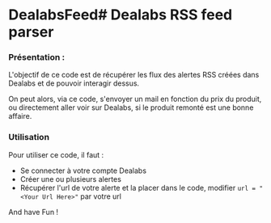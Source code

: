 # DealabsFeed# Dealabs RSS feed parser

### Présentation :

L'objectif de ce code est de récupérer les flux des alertes RSS créées dans Dealabs et de pouvoir interagir dessus.

On peut alors, via ce code, s'envoyer un mail en fonction du prix du produit, ou directement aller voir sur Dealabs, si le produit remonté est une bonne affaire.

### Utilisation

Pour utiliser ce code, il faut :
- Se connecter à votre compte Dealabs
- Créer une ou plusieurs alertes
- Récupérer l'url de votre alerte et la placer dans le code, modifier
`url = "<Your Url Here>"` par votre url 

And have Fun !
